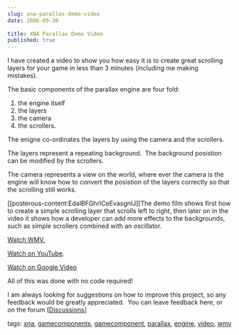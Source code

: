 ```yaml
---
slug: xna-parallax-demo-video
date: 2006-09-30
 
title: XNA Parallax Demo Video
published: true
---
```

<p>I have created a video to show you how easy it is to create great scrolling layers for your game in less than 3 minutes (including me making mistakes).  </p> <p>The basic components of the parallax engine are four fold: </p> <ol> <li>the engine itself  </li>
<li>the layers  </li>
<li>the camera  </li>
<li>the scrollers.</li>
</ol> <p>The enigne co-ordinates the layers by using the camera and the scrollers.</p> <p>The layers represent a repeating background.  The background posistion can be modified by the scrollers.  </p> <p>The camera represents a view on the world, where ever the camera is the engine will know how to convert the posistion of the layers correctly so that the scrolling still works.</p> <p>[[posterous-content:EdaIBFGhrICeEvasgnlJ]]The demo film shows first how to create a simple scrolling layer that scrolls left to right, then later on in the video it shows how a developer can add more effects to the backgrounds, such as simple scrollers combined with an oscillator.  </p> <p><a href="http://www.kinlan.co.uk/videos/Clouds.wmv" target="_blank">Watch WMV.</a></p> <p><a href="http://www.youtube.com/watch?v=PtxXFUJ127I" target="_blank">Watch on YouTube</a>.</p> <p><a href="http://video.google.co.uk/videoplay?docid=-6747011683599718110" target="_blank">Watch on Google Video</a></p> <p>All of this was done with no code required!</p> <p>I am always looking for suggestions on how to improve this project, so any feedback would be greatly appreciated.  You can leave feedback here, or on the forum [<a href="http://www.codeplex.com/Project/ListForums.aspx?ProjectName=xnaparalax">Discussions</a>]</p> <p>tags: <a href="http://www.kinlan.co.uk/tag/xna" rel="tag">xna</a>, <a href="http://www.kinlan.co.uk/tag/gamecomponents" rel="tag">gamecomponents</a>, <a href="http://www.kinlan.co.uk/tag/gamecomponent" rel="tag">gamecomponent</a>, <a href="http://www.kinlan.co.uk/tag/parallax" rel="tag">parallax</a>, <a href="http://www.kinlan.co.uk/tag/engine" rel="tag">engine</a>, <a href="http://www.kinlan.co.uk/tag/video" rel="tag">video</a>, <a href="http://www.kinlan.co.uk/tag/wmv" rel="tag">wmv</a></p><div class="blogger-post-footer"><img class="posterous_download_image" src="https://blogger.googleusercontent.com/tracker/8109338-115962019133511773?l=www.kinlan.co.uk%2Findex.html" height="1" alt="" width="1" /></div>

